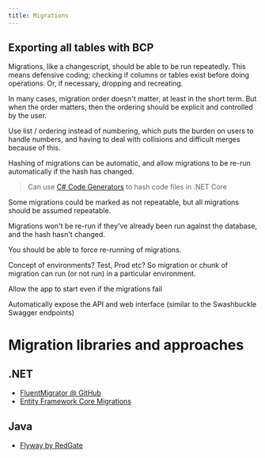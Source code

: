 ```yaml
---
title: Migrations
---
```


## Exporting all tables with BCP

Migrations, like a changescript, should be able to be run repeatedly. This means defensive coding; checking if columns or tables exist before doing operations. Or, if necessary, dropping and recreating.

In many cases, migration order doesn't matter, at least in the short term. But when the order matters, then the ordering should be explicit and controlled by the user.

Use list / ordering instead of numbering, which puts the burden on users to handle numbers, and having to deal with collisions and difficult merges because of this.

Hashing of migrations can be automatic, and allow migrations to be re-run automatically if the hash has changed.

> Can use [C# Code Generators](https://devblogs.microsoft.com/dotnet/introducing-c-source-generators/) to hash code files in .NET Core

Some migrations could be marked as not repeatable, but all migrations should be assumed repeatable.

Migrations won't be re-run if they've already been run against the database, and the hash hasn't changed.

You should be able to force re-running of migrations.

Concept of environments? Test, Prod etc? So migration or chunk of migration can run (or not run) in a particular environment.

Allow the app to start even if the migrations fail

Automatically expose the API and web interface (similar to the Swashbuckle Swagger endpoints)

# Migration libraries and approaches

## .NET

* [FluentMigrator @ GitHub](https://github.com/fluentmigrator/fluentmigrator)
* [Entity Framework Core Migrations](https://docs.microsoft.com/en-us/ef/core/managing-schemas/migrations)

## Java

* [Flyway by RedGate](https://flywaydb.org/)